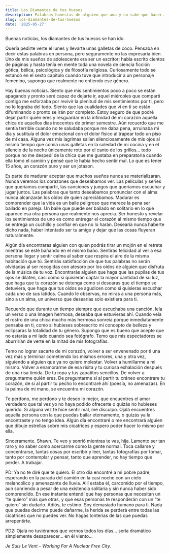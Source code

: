 ```yaml
---
title: Los Diamantes de tus Huesos
description: Palabras honestas de alguien que ama y no sabe que hacer.
slug: los-diamantes-de-tus-huesos
date: '2025-05-27'
---
```


Buenas noticias, los diamantes de tus huesos se han ido. 

Quería pedirte verte el lunes y llevarte unas galletas de coco. Pensaba en decir estas palabras en persona, pero seguramente no las expresaría bien. Uno de mis sueños de adolescente era ser un escritor; había escrito cientos de páginas y hasta tenía en mente toda una novela de ciencia ficción gótica, bélica, psicológica y de filosofía religiosa. Curiosamente todo se estancó en el sexto capitulo cuando tuve que introducir a un personaje femenino, supongo que realmente no entiendo ese género.

Hay buenas noticias. Siento que mis sentimientos poco a poco se están apagando y pronto seré capaz de dejarte ir, aquel miércoles que compartí contigo me esforzaba por revivir la plenitud de mis sentimientos por ti, pero no lo lograba del todo. Siento que las cualidades que vi en ti se están difuminando o pronto se irán por completo. Estoy seguro de que podré dejar partir quién eres y resguardar en la infinidad de mi corazón aquella chica de aquellos días inocentes de primer semestre. Aún recuerdo que me sentía terrible cuando no te saludaba porque me daba pena, arruinaba mi día y sustituía el dolor emocional con el dolor físico al trapear todo un piso de mi casa. Alguna vez mis lagrimas salían silenciosamente de mis ojos al mismo tiempo que comía unas galletas en la soledad de mi cocina y en el silencio de la noche únicamente roto por el canto de los grillos… todo porque no me despedí de la chica que me gustaba en preparatoria cuando ella tomó el camión y pensé que le había hecho sentir mal. Lo que es tener 15 años, un corazón puro y ser un jotason.

Es parte de madurar aceptar que muchos sueños nunca se materializaran. Nunca veremos los corazones que deseábamos ver. Las películas y series que queríamos compartir, las canciones y juegos que queríamos escuchar y jugar juntos. Las palabras que tanto deseábamos pronunciar con el alma nunca alcanzarán los oídos de quien apreciábamos. Madurar es comprender que la vida es un baile peligroso que merece la pena ser bailado en pareja. Un baile que puede ser bailado en solitario en lo que aparece esa otra persona que realmente nos aprecia.
Ser honesto y revelar los sentimientos de uno es como entregar el corazón al mismo tiempo que se entrega un cuchillo y confiar en que no lo harán. Desearía nunca haberte dicho nada, haber intentado ser tu amigo y dejar que las cosas fluyeran naturalmente.

Algún día encontraras alguien con quien podrás tirar un mojón en el retrete mientras se esté bañando en el mismo baño. Sentirás felicidad al ver a esa persona llegar y sentir calma al saber que respira el aire de la misma habitación que tú. Sentirás satisfacción de que tus palabras no serán olvidadas al ser recogidas con atesoro por los oídos de alguien que disfruta de la música de tu voz. Encontrarás alguien que haga que las pupilas de tus ojos se dilaten, casi como si quisieran captar la mayor cantidad de su luz, que haga que tu corazón se detenga como si desearas que el tiempo se detuviera, que haga que tus oídos se agudicen como si quisieras escuchar cada uno de sus latidos. Cuando le observas, no miras a una persona más, sino a un alma, un universo que desearías solo existiera para ti.

Recuerdo que durante un tiempo siempre que escuchaba una canción, leía un verso o una imagen hermosa, deseaba que estuvieras ahí. Cuando veía el rostro de una chica mucho más hermosa sonreía porque inmediatamente pensaba en ti, como si hubieses sobrescrito mi concepto de belleza y eclipsaras la totalidad de tu género. Supongo que es bueno que acepte que no estarás a mi lado cuando sea fotógrafo. Temo que mis espectadores se aburrirían de verte en la mitad de mis fotografías.

Temo no lograr sacarte de mi corazón, volver a ser envenenado por ti una vez más y terminar cometiendo los mismos errores, una y otra vez, siguiendo a alguien que ya no quiero molestar. Volver a humillarme a mi mismo. Volver a enamorarme de esa risita y tu curiosa exhalación después de una risa tímida. De tu ropa y tus zapatitos sencillos. De volver a preguntarme quién eres. De preguntarme si al partir tu cráneo encontrare tu corazón, de si al partir tu pecho lo encontraré ahí (poesía, no amenazas). En la palma de mi mano, se encuentra mi corazón.

Te perdono, me perdono y te deseo lo mejor, que encuentres el amor verdadero que tal vez yo no haya podido ofrecerte o quizás no hubieses querido. Si alguna vez te hice sentir mal, me disculpo. Ojalá encuentres aquella persona con la que puedas bailar eternamente, o quizás ya la encontraste y no tengo idea. Algún día encontraré o me encontrará alguien que dibuje estrellas sobre mis cicatrices y espero poder hacer lo mismo por ella.

Sinceramente. Shawn. Te veo y sonrió mientras te vas, hija. Lamento ser tan raro y no saber como acercarme como la gente normal. Toca callarse y concentrarse, tantas cosas por escribir y leer, tantas fotografías por tomar, tanto por contemplar y pensar, tanto que aprender, no hay tiempo que perder. A trabajar.

PD: Ya no te diré que te quiero. El otro día encontré a mi pobre padre, esperando en la parada del camión en la casi noche con un cielo melancólico y amenazante de lluvia. Allí estaba él, carcomido por el tiempo, aun sonriendo a pesar de una existencia solitaria y sin nunca haber sido comprendido. En ese instante entendí que hay personas que necesitan un “te quiero” más que otras, y que esas personas te responderán con un “te quiero” sin dudarlo. 
Adiós, te estimo. Soy demasiado humano para ti. Nada que puedas decirme puede dañarme, la herida se perderá entre todas las cicatrices que no puedes ver. No hagas tonterías de las que puedas arrepentirte.

PD2: Ojalá no tuviéramos que vernos todos los días… sería dramático simplemente desaparecer… en él viento…

*Je Suis Le Vent – Working For A Nuclear Free City.*